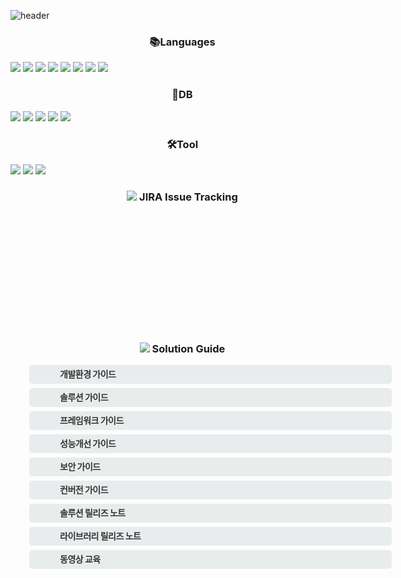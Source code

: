 <div style="width: 550px;">


![header](https://capsule-render.vercel.app/api?type=waving&fontColor=FFFFFF&color=FF0000&height=300&section=header&text=EMRO%20Smartsuite&fontSize=90&animation=fadeIn&fontAlignY=38&desc=Copyright%20©%20Emro%20All%20rights%20reserved&descAlignY=51&descAlign=62)

<div align="center">

### 📚Languages
</div>

<img src="https://img.shields.io/badge/HTML5-E34F26?style=flat-square&amp;logo=HTML5&amp;logoColor=white">
<img src="https://img.shields.io/badge/Java-007396?style=flat-square&logo=Java&logoColor=white"/>
<img src="https://img.shields.io/badge/Javascript-F7DF1E?style=flat-square&amp;logo=Javascript&amp;logoColor=black">
<img src="https://img.shields.io/badge/Polymer Project-FF4470?style=flat-square&amp;logo=Polymer Project&amp;logoColor=white">
<img src="https://img.shields.io/badge/Apache%20Maven-C71A36?style=flat-square&amp;logo=Apache%20Maven&amp;logoColor=white">
<img src="https://img.shields.io/badge/Spring-6DB33F?style=flat-square&amp;logo=Spring&amp;logoColor=white">
<img src="https://img.shields.io/badge/Spring%20Boot-6DB33F?style=flat-square&amp;logo=Spring Boot&amp;logoColor=white">
<img src="https://img.shields.io/badge/Spring%20Security-6DB33F?style=flat-square&amp;logo=Spring Security&amp;logoColor=white">

<div align="center">

###  🏁DB
</div>

<img src="https://img.shields.io/badge/Mysql-4479A1?style=flat-square&amp;logo=Mysql&amp;logoColor=white">
<img src="https://img.shields.io/badge/MariaDB-003545?style=flat-square&amp;logo=MariaDB&amp;logoColor=white">
<img src="https://img.shields.io/badge/Oracle-F80000?style=flat-square&amp;logo=Oracle&amp;logoColor=white">
<img src="https://img.shields.io/badge/PostgreSQL-4169E1?style=flat-square&amp;logo=PostgreSQL&amp;logoColor=white">
<img src="https://img.shields.io/badge/Microsoft%20SQL%20Sever-CC2927?style=flat-square&logo=microsoft%20sql%20server&logoColor=white">


<div align="center">

### 🛠️Tool
</div>

<img src="https://img.shields.io/badge/Eclipse%20IDE-2C2255?style=flat-square&logo=Eclipse%20IDE&logoColor=white">
<img src="https://img.shields.io/badge/IntelliJ%20IDEA-000000?style=flat-square&logo=IntelliJ%20IDEA&logoColor=white">
<img src="https://img.shields.io/badge/GitLab-FC6D26?style=flat-square&logo=GitLab&logoColor=white">



<div align="center">

### <img src="https://img.shields.io/badge/Jira-0052CC?style=flat-square&logo=Jira&logoColor=white"> JIRA Issue Tracking
</div>

<style>
.v9 {
    display: inline-block;
    height: 177px;
    width: 175px;
    background: url(http://alm.emro.co.kr/pub_portal/img/btn_version.png) no-repeat;
    background-position: left 0px;
    transition: background .2s;
}

.v8 {
    display: inline-block;
    width: 175px;
    height: 177px;
    background: url(http://alm.emro.co.kr/pub_portal/img/btn_version.png) no-repeat;
    background-position: left -227px;
    transition: background .2s;
}

.v7 {
    display: inline-block;
    width: 175px;
    height: 177px;
    background: url(http://alm.emro.co.kr/pub_portal/img/btn_version.png) no-repeat;
    background-position: left -454px;
    transition: background .2s;
}
</style>

<div style="margin-top: 20px;">
<a href="http://alm.emro.co.kr/login.jsp?os_destination=%2Fissues%2F%3Fjql%3Dproject%2520%253D%2520SFNSUPP" target="_top" class="v9"></a>
    <a href="http://alm.emro.co.kr/login.jsp?os_destination=%2Fissues%2F%3Fjql%3Dproject%2520%253D%2520SFNSUPP" target="_top" 
class="v8"></a>
    <a href="http://alm.emro.co.kr/login.jsp?os_destination=%2Fissues%2F%3Fjql%3Dproject%2520%253D%2520SFNSUPP" target="_top" 
class="v7"></a>
</div>



<div align="center">

### <img src="https://img.shields.io/badge/Confluence-0052CC?style=flat-square&logo=Jira&logoColor=white"> Solution Guide
</div>


<div style="display: flex; flex-direction: column; width: 100%; padding: 0 30px;">
    <a href="http://techdocs.emro.co.kr/pages/viewpage.action?pageId=9683663" target="_blank" style="display: block;
    width: 100%;
    height: 30px;
    background: #e8eced;
    border-radius: 5px;
    margin-bottom: 7px;
    padding: 0 15px;">
        <i style="display: inline-block;
    width: 22px;
    height: 22px;
    background: url(http://alm.emro.co.kr/pub_portal/img/icon_link.png) no-repeat;
    background-position: 0 -284px;
    vertical-align: middle;"></i><b style="display: inline-block;
    font-size: 14px;
    color: #333;
    line-height: 30px;
    padding-left: 12px;
    letter-spacing: -.5px;">개발환경 가이드</b></a>						
    <a href="http://techdocs.emro.co.kr/display/SS9/Smart+Suite+9" target="_blank" style="display: block;
    width: 100%;
    height: 30px;
    background: #e8eced;
    border-radius: 5px;
    margin-bottom: 7px;
    padding: 0 15px;">
        <i style="display: inline-block;
    width: 22px;
    height: 22px;
    background: url(http://alm.emro.co.kr/pub_portal/img/icon_link.png) no-repeat;
    background-position: 0 -193px;
    vertical-align: middle;"></i><b style="display: inline-block;
    font-size: 14px;
    color: #333;
    line-height: 30px;
    padding-left: 12px;
    letter-spacing: -.5px;">솔루션 가이드</b></a>
    <a href="http://techdocs.emro.co.kr/pages/viewpage.action?pageId=5310026" target="_blank" style="display: block;
    width: 100%;
    height: 30px;
    background: #e8eced;
    border-radius: 5px;
    margin-bottom: 7px;
    padding: 0 15px;">
        <i style="display: inline-block;
    width: 22px;
    height: 22px;
    background: url(http://alm.emro.co.kr/pub_portal/img/icon_link.png) no-repeat;
background-position: 0 -193px;
    vertical-align: middle;"></i><b style="display: inline-block;
    font-size: 14px;
    color: #333;
    line-height: 30px;
    padding-left: 12px;
    letter-spacing: -.5px;">프레임워크 가이드</b></a>						
    <a href="http://techdocs.emro.co.kr/pages/viewpage.action?pageId=9506376" target="_blank" style="display: block;
    width: 100%;
    height: 30px;
    background: #e8eced;
    border-radius: 5px;
    margin-bottom: 7px;
    padding: 0 15px;">
        <i style="display: inline-block;
    width: 22px;
    height: 22px;
    background: url(http://alm.emro.co.kr/pub_portal/img/icon_link.png) no-repeat;
    background-position: 0 -49px;
    vertical-align: middle;"></i><b style="display: inline-block;
    font-size: 14px;
    color: #333;
    line-height: 30px;
    padding-left: 12px;
    letter-spacing: -.5px;">성능개선 가이드</b></a>
    <a href="http://techdocs.emro.co.kr/pages/viewpage.action?pageId=3344542" target="_blank" style="display: block;
    width: 100%;
    height: 30px;
    background: #e8eced;
    border-radius: 5px;
    margin-bottom: 7px;
    padding: 0 15px;">
        <i style="display: inline-block;
    width: 22px;
    height: 22px;
    background: url(http://alm.emro.co.kr/pub_portal/img/icon_link.png) no-repeat;
    background-position: 0 -96px;
    vertical-align: middle;"></i><b style="display: inline-block;
    font-size: 14px;
    color: #333;
    line-height: 30px;
    padding-left: 12px;
    letter-spacing: -.5px;">보안 가이드</b></a>
    <a href="http://techdocs.emro.co.kr/pages/viewpage.action?pageId=9667520" target="_blank" style="display: block;
    width: 100%;
    height: 30px;
    background: #e8eced;
    border-radius: 5px;
    margin-bottom: 7px;
    padding: 0 15px;">
        <i style="display: inline-block;
    width: 22px;
    height: 22px;
    background: url(http://alm.emro.co.kr/pub_portal/img/icon_link.png) no-repeat;
    vertical-align: middle;"></i><b style="display: inline-block;
    font-size: 14px;
    color: #333;
    line-height: 30px;
    padding-left: 12px;
    letter-spacing: -.5px;">컨버전 가이드</b></a>
    <a href="http://techdocs.emro.co.kr/display/SS9/Solution+Release+Note" target="_blank" style="display: block;
    width: 100%;
    height: 30px;
    background: #e8eced;
    border-radius: 5px;
    margin-bottom: 7px;
    padding: 0 15px;">
        <i style="display: inline-block;
    width: 22px;
    height: 22px;
    background: url(http://alm.emro.co.kr/pub_portal/img/icon_link.png) no-repeat;
background-position: 0 -144px;
    vertical-align: middle;"></i><b style="display: inline-block;
    font-size: 14px;
    color: #333;
    line-height: 30px;
    padding-left: 12px;
    letter-spacing: -.5px;">솔루션 릴리즈 노트</b></a>
    <a href="http://techdocs.emro.co.kr/display/SF9/Release+Note" target="_blank" style="display: block;
    width: 100%;
    height: 30px;
    background: #e8eced;
    border-radius: 5px;
    margin-bottom: 7px;
    padding: 0 15px;">
        <i style="display: inline-block;
    width: 22px;
    height: 22px;
    background: url(http://alm.emro.co.kr/pub_portal/img/icon_link.png) no-repeat;
    background-position: 0 -144px;
    vertical-align: middle;"></i><b style="display: inline-block;
    font-size: 14px;
    color: #333;
    line-height: 30px;
    padding-left: 12px;
    letter-spacing: -.5px;">라이브러리 릴리즈 노트</b></a>
    <a href="http://techdocs.emro.co.kr/pages/viewpage.action?pageId=9533126" target="_blank" style="display: block;
    width: 100%;
    height: 30px;
    background: #e8eced;
    border-radius: 5px;
    margin-bottom: 7px;
    padding: 0 15px;">
        <i style="display: inline-block;
    width: 22px;
    height: 22px;
    background: url(http://alm.emro.co.kr/pub_portal/img/icon_link.png) no-repeat;
    background-position: 0 -619px;
    vertical-align: middle;"></i><b style="display: inline-block;
    font-size: 14px;
    color: #333;
    line-height: 30px;
    padding-left: 12px;
    letter-spacing: -.5px;">동영상 교육</b></a>
</div>

</div>
